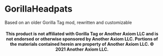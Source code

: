 # GorillaHeadpats
Based on an older Gorilla Tag mod, rewritten and customizable

<h4 align="center">
This product is not affiliated with Gorilla Tag or Another Axiom LLC and is not endorsed or otherwise sponsored by Another Axiom LLC. Portions of the materials contained herein are property of Another Axiom LLC. © 2021 Another Axiom LLC.
</h4>
